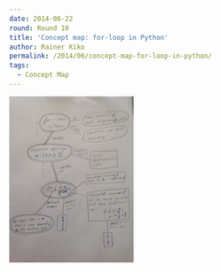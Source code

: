 ```yaml
---
date: 2014-06-22
round: Round 10
title: 'Concept map: for-loop in Python'
author: Rainer Kiko
permalink: /2014/06/concept-map-for-loop-in-python/
tags:
  - Concept Map
---
```

[<img class="alignnone size-medium wp-image-7892" alt="for_loop_concept_RKiko" src="/uploads/2014/06/for_loop_concept_RKiko1-e1403438304969-224x300.jpg" width="224" height="300" />][1]

 [1]: /uploads/2014/06/for_loop_concept_RKiko1-e1403438304969.jpg
